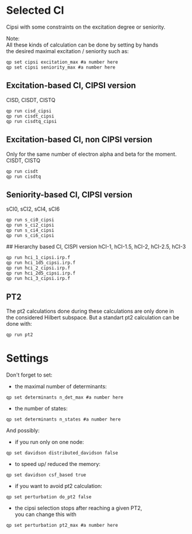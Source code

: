 # Selected CI
Cipsi with some constraints on the excitation degree or seniority.  
  
Note:  
All these kinds of calculation can be done by setting by hands  
the desired maximal excitation / seniority such as:
```
qp set cipsi excitation_max #a number here
qp set cipsi seniority_max #a number here
```

## Excitation-based CI, CIPSI version
CISD, CISDT, CISTQ  
```
qp run cisd_cipsi
qp run cisdt_cipsi
qp run cisdtq_cipsi
```

## Excitation-based CI, non CIPSI version
Only for the same number of electron alpha and beta for the moment.   
CISDT, CISTQ  
```
qp run cisdt
qp run cisdtq
```

## Seniority-based CI, CIPSI version
sCI0, sCI2, sCI4, sCI6  
```
qp run s_ci0_cipsi
qp run s_ci2_cipsi
qp run s_ci4_cipsi
qp run s_ci6_cipsi
```

## Hierarchy based CI, CISPI version
hCI-1, hCI-1.5, hCI-2, hCI-2.5, hCI-3  
```
qp run hci_1_cipsi.irp.f
qp run hci_1d5_cipsi.irp.f
qp run hci_2_cipsi.irp.f
qp run hci_2d5_cipsi.irp.f
qp run hci_3_cipsi.irp.f
```

## PT2
The pt2 calculations done during these calculations are only done in  
the considered Hilbert subspace. But a standart pt2 calculation can be  
done with:
```
qp run pt2
```

# Settings
Don't forget to set:  
- the maximal number of determinants:  
```
qp set determinants n_det_max #a number here
```
- the number of states:  
```
qp set determinants n_states #a number here
```
  
And possibly:  
- if you run only on one node:  
```
qp set davidson distributed_davidson false
```
- to speed up/ reduced the memory:  
```
qp set davidson csf_based true
```
- if you want to avoid pt2 calculation:  
```
qp set perturbation do_pt2 false
```
- the cipsi selection stops after reaching a given PT2,  
you can change this with
```
qp set perturbation pt2_max #a number here
```

